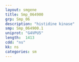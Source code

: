 ```yaml
---
layout: smgene
title: Smp_064900
grp: Smp_06
description: "histidine kinase"
smp: Smp_064900.1
uniprot: "G4VPU5"
length:  1413
cdd: "ns"
kk: ns
categories: sm
---
```

